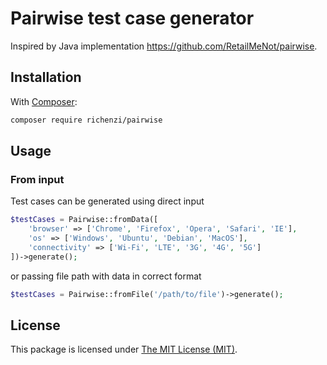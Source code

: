 # Pairwise test case generator

Inspired by Java implementation https://github.com/RetailMeNot/pairwise. 

## Installation

With [Composer](https://getcomposer.org):

```bash
composer require richenzi/pairwise
```

## Usage

### From input

Test cases can be generated using direct input

```php
$testCases = Pairwise::fromData([
    'browser' => ['Chrome', 'Firefox', 'Opera', 'Safari', 'IE'],
    'os' => ['Windows', 'Ubuntu', 'Debian', 'MacOS'],
    'connectivity' => ['Wi-Fi', 'LTE', '3G', '4G', '5G']
])->generate();
```

or passing file path with data in correct format

```php
$testCases = Pairwise::fromFile('/path/to/file')->generate();
```

## License

This package is licensed under [The MIT License (MIT)](LICENSE).
